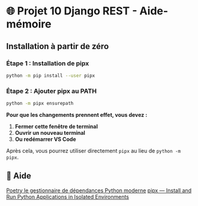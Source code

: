 # 🌐 Projet 10 Django REST - Aide-mémoire

## Installation à partir de zéro
### **Étape 1 : Installation de pipx**
```bash
python -m pip install --user pipx
```
### **Étape 2 : Ajouter pipx au PATH**
```bash
python -m pipx ensurepath
```
**Pour que les changements prennent effet, vous devez :**

1. **Fermer cette fenêtre de terminal**
2. **Ouvrir un nouveau terminal**
3. **Ou redémarrer VS Code**

Après cela, vous pourrez utiliser directement `pipx` au lieu de `python -m pipx`.


## 📄 Aide
[Poetry le gestionnaire de dépendances Python moderne](https://blog.stephane-robert.info/docs/developper/programmation/python/poetry/)
[pipx — Install and Run Python Applications in Isolated Environments](https://pipx.pypa.io/stable/)